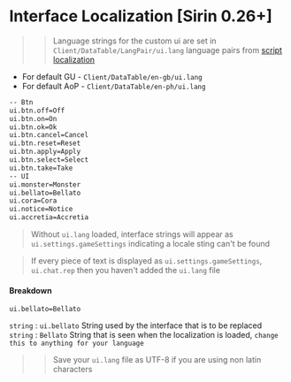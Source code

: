 # Interface Localization [Sirin 0.26+]

>> Language strings for the custom ui are set in `Client/DataTable/LangPair/ui.lang` language pairs from [script localization](scriptlocal)

* For default GU - `Client/DataTable/en-gb/ui.lang`
* For default AoP -  `Client/DataTable/en-ph/ui.lang`

```html
-- Btn
ui.btn.off=Off
ui.btn.on=On
ui.btn.ok=Ok
ui.btn.cancel=Cancel
ui.btn.reset=Reset
ui.btn.apply=Apply
ui.btn.select=Select
ui.btn.take=Take
-- UI
ui.monster=Monster
ui.bellato=Bellato
ui.cora=Cora
ui.notice=Notice
ui.accretia=Accretia
```

> Without `ui.lang` loaded, interface strings will appear as `ui.settings.gameSettings` indicating a locale sting can't be found

> If every piece of text is displayed as `ui.settings.gameSettings`, `ui.chat.rep` then you haven't added the `ui.lang` file 

#### Breakdown ####

`ui.bellato=Bellato`

`string` : `ui.bellato` String used by the interface that is to be replaced\
`string` : `Bellato` String that is seen when the localization is loaded, `change this to anything for your language`

>> Save your `ui.lang` file as UTF-8 if you are using non latin characters